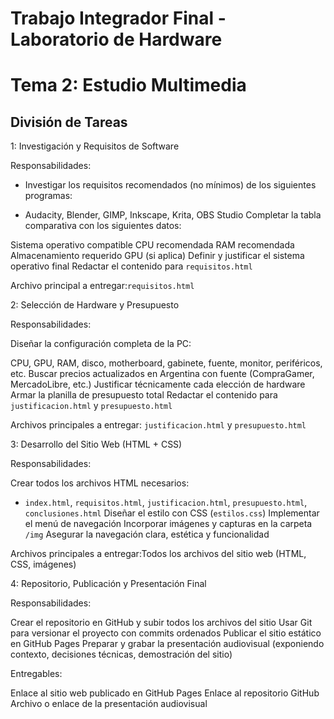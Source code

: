 
# Trabajo Integrador Final - Laboratorio de Hardware
# Tema 2: Estudio Multimedia
## División de Tareas

1: Investigación y Requisitos de Software

Responsabilidades:

* Investigar los requisitos recomendados (no mínimos) de los siguientes programas:

* Audacity, Blender, GIMP, Inkscape, Krita, OBS Studio
Completar la tabla comparativa con los siguientes datos:

Sistema operativo compatible
CPU recomendada
RAM recomendada
Almacenamiento requerido
GPU (si aplica)
 Definir y justificar el sistema operativo final
Redactar el contenido para `requisitos.html`

Archivo principal a entregar:`requisitos.html`

2: Selección de Hardware y Presupuesto

Responsabilidades:

Diseñar la configuración completa de la PC:

CPU, GPU, RAM, disco, motherboard, gabinete, fuente, monitor, periféricos, etc.
Buscar precios actualizados en Argentina con fuente (CompraGamer, MercadoLibre, etc.)
Justificar técnicamente cada elección de hardware
Armar la planilla de presupuesto total
Redactar el contenido para `justificacion.html` y `presupuesto.html`

Archivos principales a entregar: `justificacion.html` y `presupuesto.html`





 3: Desarrollo del Sitio Web (HTML + CSS)

Responsabilidades:

Crear todos los archivos HTML necesarios:

  * `index.html`, `requisitos.html`, `justificacion.html`, `presupuesto.html`, `conclusiones.html`
Diseñar el estilo con CSS (`estilos.css`)
Implementar el menú de navegación
Incorporar imágenes y capturas en la carpeta `/img`
Asegurar la navegación clara, estética y funcionalidad

Archivos principales a entregar:Todos los archivos del sitio web (HTML, CSS, imágenes)

4: Repositorio, Publicación y Presentación Final

Responsabilidades:

Crear el repositorio en GitHub y subir todos los archivos del sitio
Usar Git para versionar el proyecto con commits ordenados
Publicar el sitio estático en GitHub Pages
Preparar y grabar la presentación audiovisual (exponiendo contexto, decisiones técnicas, demostración del sitio)

Entregables:

Enlace al sitio web publicado en GitHub Pages
Enlace al repositorio GitHub
Archivo o enlace de la presentación audiovisual
